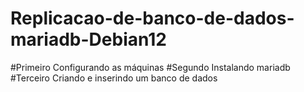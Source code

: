 # Replicacao-de-banco-de-dados-mariadb-Debian12
#Primeiro
Configurando as máquinas
#Segundo
Instalando mariadb
#Terceiro
Criando e inserindo um banco de dados
